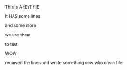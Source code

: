 This is A tEsT filE

It HAS some lines

and some more

we use them

to test

WOW

removed the lines
and wrote something new
who
clean file

